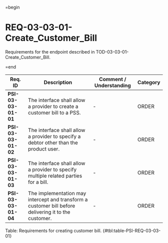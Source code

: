 =begin

# REQ-03-03-01-Create_Customer_Bill

Requirements for the endpoint described in TOD-03-03-01-Create_Customer_Bill.

=end

| Req. ID | Description | Comment / Understanding | Category |
| ------- | ----------- | ----------------------- | -------- |
| __PSI-03-03-01-01__ | The interface shall allow a provider to create a customer bill to a PSS. | - | ORDER |
| __PSI-03-03-01-02__ | The interface shall allow a provider to specify a debtor other than the product user. | - | ORDER |
| __PSI-03-03-01-03__ | The interface shall allow a provider to specify multiple related parties for a bill. | - | ORDER |
| __PSI-03-03-01-04__ | The implementation may intercept and transform a customer bill before delivering it to the customer. | - | ORDER |

Table: Requirements for creating customer bill. {#tbl:table-PSI-REQ-03-03-01}
